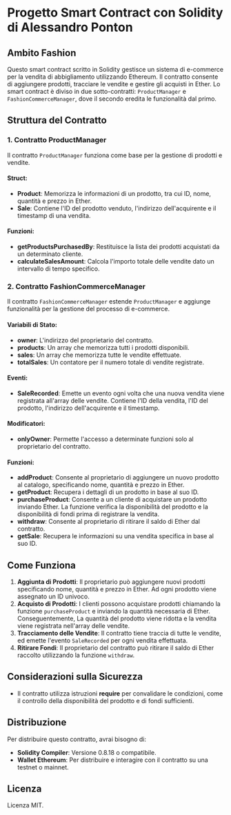 # Progetto Smart Contract con Solidity di Alessandro Ponton 
## Ambito Fashion

Questo smart contract scritto in Solidity gestisce un sistema di e-commerce per la vendita di abbigliamento utilizzando Ethereum. Il contratto consente di aggiungere prodotti, tracciare le vendite e gestire gli acquisti in Ether. Lo smart contract è diviso in due sotto-contratti: `ProductManager` e `FashionCommerceManager`, dove il secondo eredita le funzionalità dal primo.

## Struttura del Contratto

### 1. Contratto ProductManager

Il contratto `ProductManager` funziona come base per la gestione di prodotti e vendite.

#### Struct:

- **Product**: Memorizza le informazioni di un prodotto, tra cui ID, nome, quantità e prezzo in Ether.
- **Sale**: Contiene l'ID del prodotto venduto, l'indirizzo dell'acquirente e il timestamp di una vendita.

#### Funzioni:

- **getProductsPurchasedBy**: Restituisce la lista dei prodotti acquistati da un determinato cliente.
- **calculateSalesAmount**: Calcola l'importo totale delle vendite dato un intervallo di tempo specifico.

### 2. Contratto FashionCommerceManager

Il contratto `FashionCommerceManager` estende `ProductManager` e aggiunge funzionalità per la gestione del processo di e-commerce.

#### Variabili di Stato:

- **owner**: L'indirizzo del proprietario del contratto.
- **products**: Un array che memorizza tutti i prodotti disponibili.
- **sales**: Un array che memorizza tutte le vendite effettuate.
- **totalSales**: Un contatore per il numero totale di vendite registrate.

#### Eventi:

- **SaleRecorded**: Emette un evento ogni volta che una nuova vendita viene registrata all'array delle vendite. Contiene l'ID della vendita, l'ID del prodotto, l'indirizzo dell'acquirente e il timestamp.

#### Modificatori:

- **onlyOwner**: Permette l'accesso a determinate funzioni solo al proprietario del contratto.

#### Funzioni:

- **addProduct**: Consente al proprietario di aggiungere un nuovo prodotto al catalogo, specificando nome, quantità e prezzo in Ether.
- **getProduct**: Recupera i dettagli di un prodotto in base al suo ID.
- **purchaseProduct**: Consente a un cliente di acquistare un prodotto inviando Ether. La funzione verifica la disponibilità del prodotto e la disponibilità di fondi prima di registrare la vendita.
- **withdraw**: Consente al proprietario di ritirare il saldo di Ether dal contratto.
- **getSale**: Recupera le informazioni su una vendita specifica in base al suo ID.

## Come Funziona

1. **Aggiunta di Prodotti**: Il proprietario può aggiungere nuovi prodotti specificando nome, quantità e prezzo in Ether. Ad ogni prodotto viene assegnato un ID univoco.
2. **Acquisto di Prodotti**: I clienti possono acquistare prodotti chiamando la funzione `purchaseProduct` e inviando la quantità necessaria di Ether. Conseguentemente, La quantità del prodotto viene ridotta e la vendita viene registrata nell'array delle vendite.
3. **Tracciamento delle Vendite**: Il contratto tiene traccia di tutte le vendite, ed emette l'evento `SaleRecorded` per ogni vendita effettuata.
4. **Ritirare Fondi**: Il proprietario del contratto può ritirare il saldo di Ether raccolto utilizzando la funzione `withdraw`.

## Considerazioni sulla Sicurezza

- Il contratto utilizza istruzioni **require** per convalidare le condizioni, come il controllo della disponibilità del prodotto e di fondi sufficienti.

## Distribuzione

Per distribuire questo contratto, avrai bisogno di:

- **Solidity Compiler**: Versione 0.8.18 o compatibile.
- **Wallet Ethereum**: Per distribuire e interagire con il contratto su una testnet o mainnet.


## Licenza

Licenza MIT.

